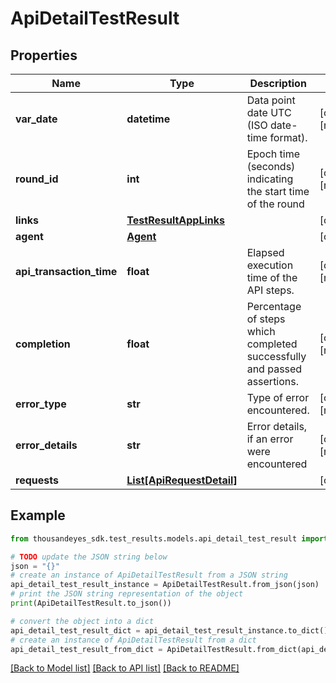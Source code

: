 # ApiDetailTestResult


## Properties

Name | Type | Description | Notes
------------ | ------------- | ------------- | -------------
**var_date** | **datetime** | Data point date UTC (ISO date-time format). | [optional] [readonly] 
**round_id** | **int** | Epoch time (seconds) indicating the start time of the round | [optional] [readonly] 
**links** | [**TestResultAppLinks**](TestResultAppLinks.md) |  | [optional] 
**agent** | [**Agent**](Agent.md) |  | [optional] 
**api_transaction_time** | **float** | Elapsed execution time of the API steps. | [optional] [readonly] 
**completion** | **float** | Percentage of steps which completed successfully and passed assertions. | [optional] [readonly] 
**error_type** | **str** | Type of error encountered. | [optional] [readonly] 
**error_details** | **str** | Error details, if an error were encountered | [optional] [readonly] 
**requests** | [**List[ApiRequestDetail]**](ApiRequestDetail.md) |  | [optional] 

## Example

```python
from thousandeyes_sdk.test_results.models.api_detail_test_result import ApiDetailTestResult

# TODO update the JSON string below
json = "{}"
# create an instance of ApiDetailTestResult from a JSON string
api_detail_test_result_instance = ApiDetailTestResult.from_json(json)
# print the JSON string representation of the object
print(ApiDetailTestResult.to_json())

# convert the object into a dict
api_detail_test_result_dict = api_detail_test_result_instance.to_dict()
# create an instance of ApiDetailTestResult from a dict
api_detail_test_result_from_dict = ApiDetailTestResult.from_dict(api_detail_test_result_dict)
```
[[Back to Model list]](../README.md#documentation-for-models) [[Back to API list]](../README.md#documentation-for-api-endpoints) [[Back to README]](../README.md)


